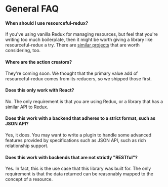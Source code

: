# General FAQ

#### When should I use resourceful-redux?

If you've using vanilla Redux for managing resources, but feel that you're
writing too much boilerplate, then it might be worth giving a library like
resourceful-redux a try. There are
[similar projects](/docs/introduction/similar-projects.md) that are worth
considering, too.

#### Where are the action creators?

They're coming soon. We thought that the primary value add of resourceful-redux
comes from its reducers, so we shipped those first.

#### Does this only work with React?

No. The only requirement is that you are using Redux, or a library that has a
similar API to Redux.

#### Does this work with a backend that adheres to a strict format, such as JSON API?

Yes, it does. You may want to write a plugin to handle some advanced features
provided by specifications such as JSON API, such as rich relationship support.

#### Does this work with backends that are not strictly "RESTful"?

Yes. In fact, this is the use case that this library was built for. The only
requirement is that the data returned can be reasonably mapped to the concept of
a resource.
